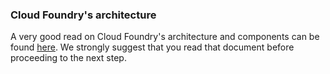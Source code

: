 ### Cloud Foundry's architecture

A very good read on Cloud Foundry's architecture and components can be found [here](http://docs.cloudfoundry.org/concepts/architecture/). We strongly suggest that you read that document before proceeding to the next step.
